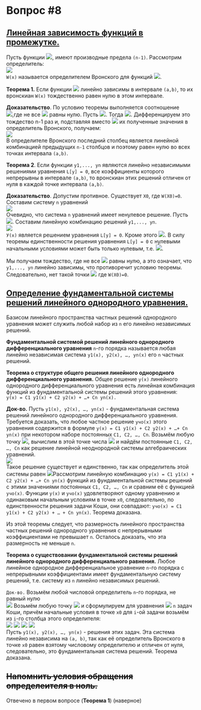 # Вопрос #8

## [Линейная зависимость функций в промежутке.](https://studopedia.ru/3_57804_neobhodimoe-uslovie-lineynoy-zavisimosti-n-funktsiy.html)

Пусть функции ![](http://ok-t.ru/studopediaru/baza3/427712061259.files/image030.gif), имеют производные предела `(n-1)`. Рассмотрим определитель:<br>
![](http://ok-t.ru/studopediaru/baza3/427712061259.files/image057.gif)<br>
`W(x)` называется определителем Вронского для функций ![](http://ok-t.ru/studopediaru/baza3/427712061259.files/image030.gif).

**Теорема 1.** Если функции ![](http://ok-t.ru/studopediaru/baza3/427712061259.files/image030.gif) линейно зависимы в интервале `(a,b)`, то их вронскиан `W(x)` тождественно равен нулю в этом интервале.

**Доказательство**. По условию теоремы выполняется соотношение<br>
![](http://ok-t.ru/studopediaru/baza3/427712061259.files/image026.gif),где не все ![](http://ok-t.ru/studopediaru/baza3/427712061259.files/image037.gif) равны нулю. Пусть ![](http://ok-t.ru/studopediaru/baza3/427712061259.files/image061.gif). Тогда ![](http://ok-t.ru/studopediaru/baza3/427712061259.files/image063.gif). Дифференцируем это тождество n-1 раз и, подставляя вместо ![](http://ok-t.ru/studopediaru/baza3/427712061259.files/image065.gif) их полученные значения в определитель Вронского, получаем:<br>
![](http://ok-t.ru/studopediaru/baza3/427712061259.files/image067.gif)<br>
В определителе Вронского последний столбец является линейной комбинацией предыдущих `n-1` столбцов и поэтому равен нулю во всех точках интервала `(a,b)`.

**Теорема 2**. Если функции `y1,..., yn` являются линейно независимыми решениями уравнения `L[y] = 0`, все коэффициенты которого непрерывны в интервале `(a,b)`, то вронскиан этих решений отличен от нуля в каждой точке интервала `(a,b)`.

**Доказательство**. Допустим противное. Существует `Х0`, где `W(Х0)=0`. Составим систему `n` уравнений<br>
![](http://ok-t.ru/studopediaru/baza3/427712061259.files/image069.gif)<br>
Очевидно, что система `n` уравнений имеет ненулевое решение. Пусть ![](http://ok-t.ru/studopediaru/baza3/427712061259.files/image071.gif). Составим линейную комбинацию решений `y1,..., yn`.<br>
![](http://ok-t.ru/studopediaru/baza3/427712061259.files/image073.gif)<br>
`У(х)` является решением уравнения `L[y] = 0`. Кроме этого ![](http://ok-t.ru/studopediaru/baza3/427712061259.files/image075.gif). В силу теоремы единственности решения уравнения `L[y] = 0` с нулевыми начальными условиями может быть только нулевым, т.е. ![](http://ok-t.ru/studopediaru/baza3/427712061259.files/image077.gif).

Мы получаем тождество, где не все ![](http://ok-t.ru/studopediaru/baza3/427712061259.files/image079.gif) равны нулю, а это означает, что `y1,..., yn` линейно зависимы, что противоречит условию теоремы. Следовательно, нет такой точки ![](http://ok-t.ru/studopediaru/baza3/427712061259.files/image081.gif) где `W(Х0)=0`.

## [Определение фундаментальной системы решений линейного однородного уравнения.](http://energy.bmstu.ru/gormath/mathan2s/lindu/lindu.htm#s105)

Базисом линейного пространства частных решений однородного уравнения может служить любой набор из `n` его линейно независимых решений.

**Фундаментальной системой решений линейного однородного дифференциального уравнения** `n`-го порядка называется любая линейно независимая система `y1(x), y2(x), …, yn(x)` его `n` частных решений.

**Теорема о структуре общего решения линейного однородного дифференциального уравнения.** Общее решение `y(x)` линейного однородного дифференциального уравнения есть линейная комбинация функций из фундаментальной системы решений этого уравнения:<br>
`y(x) = C1 y1(x) + C2 y2(x) + …+ Cn yn(x).`

**Док-во.** Пусть `y1(x), y2(x), …, yn(x)` - фундаментальная система решений линейного однородного дифференциального уравнения. Требуется доказать, что любое частное решение `yчо(x)` этого уравнения содержится в формуле `y(x) = C1 y1(x) + C2 y2(x) + …+ Cn yn(x)` при некотором наборе постоянных `C1, C2, …, Cn`. Возьмём любую точку ![](http://energy.bmstu.ru/gormath/mathan2s/lindu/Image1294.gif), вычислим в этой точке числа ![](http://energy.bmstu.ru/gormath/mathan2s/lindu/Image1306.gif) и найдём постоянные `C1, C2, …, Cn` как решение линейной неоднородной системы алгебраических уравнений.<br>
![](http://energy.bmstu.ru/gormath/mathan2s/lindu/Image1307.gif)<br>
Такое решение существует и единственно, так как определитель этой системы равен ![](http://energy.bmstu.ru/gormath/mathan2s/lindu/Image1302.gif)Рассмотрим линейную комбинацию `y(x) = C1 y1(x) + C2 y2(x) + …+ Cn yn(x)` функций из фундаментальной системы решений с этими значениями постоянных `C1, C2, …, Cn` и сравним её с функцией `yчо(x)`. Функции `y(x)` и `yчо(x)` удовлетворяют одному уравнению и одинаковым начальным условиям в точке `x0`, следовательно, по единственности решения задачи Коши, они совпадают: `yчо(x) = C1 y1(x) + C2 y2(x) + … + Cn yn(x)`. Теорема доказана.

Из этой теоремы следует, что размерность линейного пространства частных решений однородного уравнения с непрерывными коэффициентами не превышает `n`. Осталось доказать, что эта размерность не меньше `n`.

**Теорема о существовании фундаментальной системы решений линейного однородного дифференциального равнения.** Любое линейное однородное дифференциальное уравнение `n`-го порядка с непрерывными коэффициентами имеет фундаментальную систему решений, т.е. систему из `n` линейно независимых решений.

`Док-во.` Возьмём любой числовой определитель `n`-го порядка, не равный нулю<br>
![](http://energy.bmstu.ru/gormath/mathan2s/lindu/Image1308.gif) Возьмём любую точку ![](http://energy.bmstu.ru/gormath/mathan2s/lindu/Image1294.gif) и сформулируем для уравнения ![](http://energy.bmstu.ru/gormath/mathan2s/lindu/Image1253.gif) `n` задач Коши, причём начальные условия в точке `x0` для `i`-ой задачи возьмём из `i`-го столбца этого определителя:<br>
![](http://energy.bmstu.ru/gormath/mathan2s/lindu/Image1309.gif) ![](http://energy.bmstu.ru/gormath/mathan2s/lindu/Image1310.gif) ![](http://energy.bmstu.ru/gormath/mathan2s/lindu/Image1311.gif) ![](http://energy.bmstu.ru/gormath/mathan2s/lindu/Image1312.gif)<br>
Пусть `y1(x), y2(x), …, yn(x)` - решения этих задач. Эта система линейно независима на `(a, b)`, так как её определитель Вронского в точке `x0` равен взятому числовому определителю и отличен от нуля, следовательно, это фундаментальная система решений. Теорема доказана.

## ~~Напомнить условия обращения определеителя в ноль.~~

Отвечено в первом вопросе (**Теорема 1**) (наверное)
